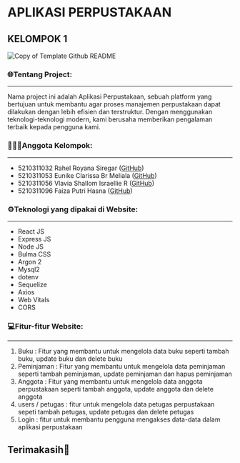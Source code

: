 # APLIKASI PERPUSTAKAAN
## KELOMPOK 1

![Copy of Template Github README](https://github.com/v27isr/AplikasiPerpustakaan/assets/133020176/6ee9db78-916a-43d2-9a19-acae12d6dda0)

### 🌐Tentang Project:
----------------
Nama project ini adalah Aplikasi Perpustakaan, sebuah platform yang bertujuan untuk membantu agar proses manajemen perpustakaan dapat dilakukan dengan lebih efisien dan terstruktur. Dengan menggunakan teknologi-teknologi modern, kami berusaha memberikan pengalaman terbaik kepada pengguna kami.

### 👨🏻‍💻Anggota Kelompok:
----------------
- 5210311032 Rahel Royana Siregar ([GitHub](https://github.com/rahelroyana))
- 5210311053 Eunike Clarissa Br Meliala ([GitHub](https://github.com/ichamilala))
- 5210311056 Vlavia Shallom Israellie R ([GitHub](https://github.com/viashallom))
- 5210311096 Faiza Putri Hasna ([GitHub](https://github.com/fzzahsna))

### ⚙Teknologi yang dipakai di Website:
----------------
- React JS
- Express JS
- Node JS
- Bulma CSS
- Argon 2
- Mysql2
- dotenv
- Sequelize
- Axios
- Web Vitals
- CORS

### 💻Fitur-fitur Website:
----------------
1. Buku : Fitur yang membantu untuk mengelola data buku seperti tambah buku, update buku dan delete buku 
2. Peminjaman : Fitur yang membantu untuk mengelola data peminjaman seperti tambah peminjaman, update peminjaman dan hapus peminjaman
3. Anggota : Fitur yang membantu untuk mengelola data anggota perpustakaan seperti tambah anggota, update anggota dan delete anggota 
4. users / petugas : fitur untuk mengelola data petugas perpustakaan sepeti tambah petugas, update petugas dan delete petugas 
5. Login : fitur untuk membantu pengguna mengakses data-data dalam aplikasi perpustakaan

Terimakasih👋
-----------
